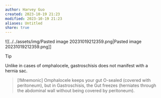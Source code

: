 ```yaml
---
author: Harvey Guo
created: 2023-10-19 21:23
modified: 2023-10-19 21:23
aliases: Untitled
share: true
---
```

![[../../assets/img/Pasted image 20231019212359.png|Pasted image 20231019212359.png]]
>[!tip] 
>Unlike in cases of omphalocele, gastroschisis does not manifest with a hernia sac.

>[!Mnemonic] 
>Omphalocele keeps your gut O-sealed (covered with peritoneum), but in Gastroschisis, the Gut freezes (herniates through the abdominal wall without being covered by peritoneum).